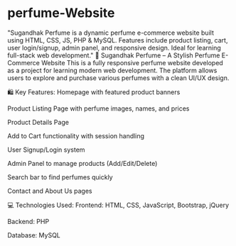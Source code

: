 # perfume-Website
"Sugandhak Perfume is a dynamic perfume e-commerce website built using HTML, CSS, JS, PHP &amp; MySQL. Features include product listing, cart, user login/signup, admin panel, and responsive design. Ideal for learning full-stack web development."
🔮 Sugandhak Perfume – A Stylish Perfume E-Commerce Website
This is a fully responsive perfume website developed as a project for learning modern web development. The platform allows users to explore and purchase various perfumes with a clean UI/UX design.

🛍️ Key Features:
Homepage with featured product banners

Product Listing Page with perfume images, names, and prices

Product Details Page

Add to Cart functionality with session handling

User Signup/Login system

Admin Panel to manage products (Add/Edit/Delete)

Search bar to find perfumes quickly

Contact and About Us pages

💻 Technologies Used:
Frontend: HTML, CSS, JavaScript, Bootstrap, jQuery

Backend: PHP

Database: MySQL
